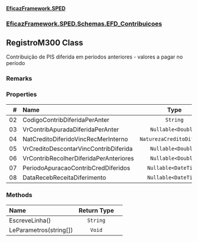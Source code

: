 #### [EficazFramework.SPED](EficazFrameworkSPED.md 'EficazFramework SPED')
### [EficazFramework.SPED.Schemas.EFD_Contribuicoes](EficazFramework.SPED.Schemas.EFD_Contribuicoes.md 'EficazFramework.SPED.Schemas.EFD_Contribuicoes')

## RegistroM300 Class

Contribuição de PIS diferida em períodos anteriores - valores a pagar no período

### Remarks
### Properties

| # | Name | Type | |
| ---: | :--- | :---: | :--- |
| 02 | CodigoContribDiferidaPerAnter | `String` |  |
| 03 | VrContribApuradaDiferidaPerAnter | `Nullable<Double>` |  |
| 04 | NatCreditoDiferidoVincRecMerInterno | `NaturezaCreditoDiferido` |  |
| 05 | VrCreditoDescontarVincContribDiferida | `Nullable<Double>` |  |
| 06 | VrContribRecolherDiferidaPerAnteriores | `Nullable<Double>` |  |
| 07 | PeriodoApuracaoContribCredDiferidos | `Nullable<DateTime>` |  |
| 08 | DataRecebReceitaDiferimento | `Nullable<DateTime>` |  |
### Methods

| Name | Return Type | |
| :--- | :---: | :--- |
| EscreveLinha() | `String` |  |
| LeParametros(string[]) | `Void` |  |
